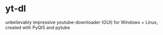 # yt-dl
unbelievably impressive youtube-downloader (GUI) for Windows + Linux, created with PyQt5 and pytube

